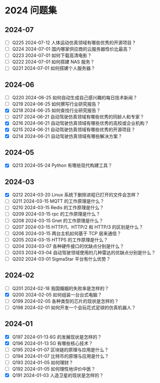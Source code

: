 # 2024 问题集

## 2024-07

- [ ] Q225 2024-07-12 人体运动仿真领域有哪些优秀的开源项目？
- [ ] Q224 2024-07-01 国内哪家供应商的云服务器性价比最高？
- [ ] Q223 2024-07-01 如何下载高清电影？
- [ ] Q222 2024-07-01 如何搭建 NAS 服务？
- [ ] Q221 2024-07-01 如何搭建个人服务器？

## 2024-06

- [ ] Q220 2024-06-25 如何自动生成自己感兴趣的每日技术新闻？
- [ ] Q219 2024-06-25 如何撰写行业研究报告？
- [x] Q218 2024-06-25 如何查找行业研究报告？
- [ ] Q217 2024-06-21 自动驾驶仿真领域有哪些优秀的同龄人和专家？
- [x] Q216 2024-06-21 自动驾驶仿真领域有哪些优秀的高校或企业机构？
- [x] Q215 2024-06-21 自动驾驶仿真领域有哪些优秀的开源项目？
- [x] Q214 2024-06-21 自动驾驶仿真领域有哪些解决方案？

## 2024-05

- [x] Q213 2024-05-24 Python 有哪些现代构建工具？

## 2024-03

- [x] Q212 2024-03-20 Linux 系统下删除进程已打开的文件会怎样？
- [ ] Q211 2024-03-15 MQTT 的工作原理是什么？
- [ ] Q210 2024-03-15 Redis 的工作原理是什么？
- [ ] Q209 2024-03-15 rpc 的工作原理是什么？
- [ ] Q208 2024-03-15 Gnet 的工作原理是什么？
- [ ] Q207 2024-03-15 HTTP/1，HTTP/2 和 HTTP/3 的区别是什么？
- [ ] Q206 2024-03-15 两台主机如何基于 TCP 层来通信？
- [ ] Q205 2024-03-15 HTTPS 的工作原理是什么？
- [ ] Q204 2024-03-07 各种硬件接口的优缺点分别是什么？
- [ ] Q203 2024-03-04 自动驾驶领域使用的几种雷达的优缺点分别是什么？
- [ ] Q202 2024-03-01 SigmaStar 平台有什么优势？

## 2024-02

- [ ] Q201 2024-02-18 我国婚姻的失败率是怎样的？
- [x] Q200 2024-02-05 如何组装一台台式电脑？
- [ ] Q199 2024-02-05 各种类型的芯片的现状是怎样的？
- [ ] Q198 2024-02-01 如何开发一个会玩花式足球的仿真机器人？

## 2024-01

- [x] Q197 2024-01-13 6G 的发展现状是怎样的？
- [x] Q196 2024-01-13 5G 有哪些核心技术？
- [ ] Q195 2024-01-07 区块链的原理与应用是什么？
- [ ] Q194 2024-01-07 比特币的原理与应用是什么？
- [ ] Q193 2024-01-05 如何理财？
- [ ] Q192 2024-01-05 如何理性地评价中医？
- [x] Q191 2024-01-03 人造卫星的现状是怎样的？
